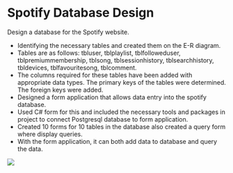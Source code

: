 # Spotify Database Design
Design a database for the Spotify website. 
- Identifying the necessary tables and created them on the E-R diagram. 
- Tables are as follows: tbluser, tblplaylist, tblfolloweduser, tblpremiummembership, tblsong, tblsessionhistory, tblsearchhistory, tbldevices, tblfavouritesong, tblcomment. 
- The columns required for these tables have been added with appropriate data types. 
The primary keys of the tables were determined.
The foreign keys were added.
- Designed a form application that allows data entry into the spotify database. 
- Used C# form for this and included the necessary tools and packages in project to connect Postgresql database to form application.
- Created 10 forms for 10 tables in the database also created a query form where display queries. 
- With the form application, it can both add data to database and query the data.

<img src='https://github.com/doganenes/SpotifyDB/assets/86846812/aca70b0c-b85f-4df1-bee3-1cb89f054341'>


